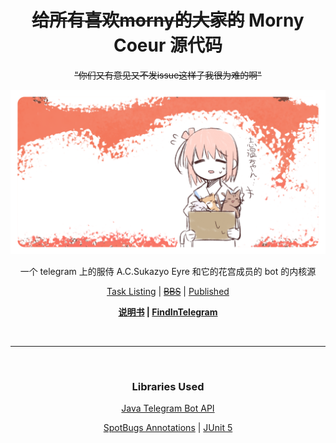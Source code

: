 [book]: https://book.sukazyo.cc/morny
[tg-account]: https://t.me/morny_cono_annie_bot
[issues]: https://github.com/Eyre-S/Coeur-Morny-Cono/issues
[todo]: https://github.com/users/Eyre-S/projects/1
[artifact]: https://mvn.sukazyo.cc/#/releases/cc/sukazyo/morny-coeur

[tg4j]: https://github.com/pengrad/java-telegram-bot-api
[spotbugs]: https://spotbugs.github.io/
[junit5]: https://junit.org/junit5/

<div align=center>

# ~~给所有喜欢morny的大家的~~ Morny Coeur 源代码

~~"你们又有意见又不发issue这样子我很为难的啊"~~

![social preview card](morny-github-social-preview-card@0.75x.png)

一个 telegram 上的服侍 A.C.Sukazyo Eyre 和它的花宫成员的 bot 的内核源

[Task Listing][todo] | [~~BBS~~][issues] | [Published][artifact]

**[说明书][book] | [FindInTelegram][tg-account]**

<br>

---

<br>

### Libraries Used

[Java Telegram Bot API][tg4j]

[SpotBugs Annotations][spotbugs] | [JUnit 5][junit5]

</div>
